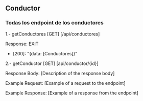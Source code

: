## Conductor

### Todas los endpoint de los conductores

1.- getConductores
[GET] [/api/conductores]

Response:
EXIT
- [200]: "{data: [Conductores]}"

2.- getConductor
[GET] [api/conductor/{id}]

Response Body:
[Description of the response body]

Example Request:
[Example of a request to the endpoint]

Example Response:
[Example of a response from the endpoint]


